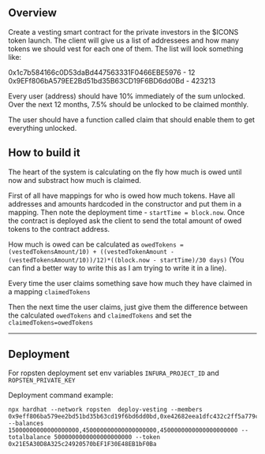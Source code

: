 ## Overview

Create a vesting smart contract for the private investors in the $ICONS token launch. The client will give us a list of addressees and how many tokens we should vest for each one of them. The list will look something like:

0x1c7b584166c0D53daBd447563331F0466EBE5976 - 12
0x9EFf806bA579EE2Bd51bd35B63CD19F6BD6dd0Bd - 423213

Every user (address) should have 10% immediately  of the sum unlocked. Over the next 12 months, 7.5% should be unlocked to be claimed monthly.

The user should have a function called claim that should enable them to get everything unlocked.

## How to build it

The heart of the system is calculating on the fly how much is owed until now and substract how much is claimed.

First of all have mappings for who is owed how much tokens. Have all addresses and amounts hardcoded in the constructor and put them in a mapping. Then note the deployment time - `startTime = block.now`. Once the contract is deployed ask the client to send the total amount of owed tokens to the contract address.

How much is owed can be calculated as `owedTokens = (vestedTokensAmount/10) + ((vestedTokenAmount - (vestedTokensAmount/10))/12)*((block.now - startTime)/30 days)`
(You can find a better way to write this as I am trying to write it in a line).

Every time the user claims something save how much they have claimed in a mapping `claimedTokens`

Then the next time the user claims, just give them the difference between the calculated `owedTokens`  and `claimedTokens` and set the `claimedTokens=owedTokens` 

---
## Deployment
For ropsten deployment set env variables `INFURA_PROJECT_ID` and `ROPSTEN_PRIVATE_KEY`

Deployment command example:
```
npx hardhat --network ropsten  deploy-vesting --members 0x9eff806ba579ee2bd51bd35b63cd19f6bd6dd0bd,0xe42682eea1dfc432c2ff5a779cd1d9a1e1c7f405,0x0acd619eD093720d6a70A70f53414A2A05AC8DdE --balances 15000000000000000000,450000000000000000000,4500000000000000000000 --totalbalance 5000000000000000000000 --token 0x21E5A30D8A325c24920570bEF1F30E48EB1bF0Ba
```